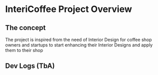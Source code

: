 
# InteriCoffee Project Overview

## The concept
The project is inspired from the need of Interior Design for coffee shop owners and startups to start enhancing their Interior Designs and apply them to their shop

## Dev Logs (TbA)
